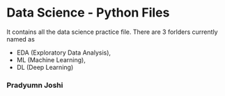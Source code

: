 # Data Science - Python Files
<p>It contains all the data science practice file. There are 3 forlders currently named as 
  <ul>
    <li>EDA (Exploratory Data Analysis),</li>
    <li>ML (Machine Learning),</li>
    <li>DL (Deep Learning) </li>
  </ul>
</p>
<h3>Pradyumn Joshi</h3>
